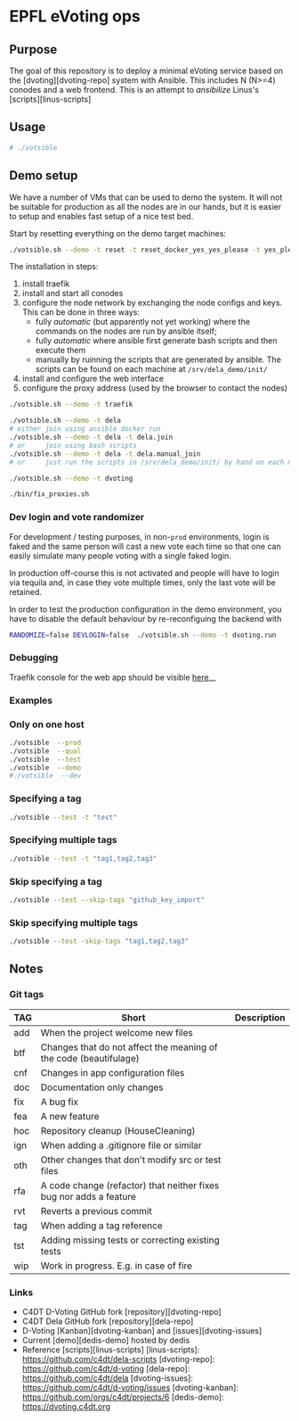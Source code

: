 # EPFL eVoting ops

## Purpose

The goal of this repository is to deploy a minimal eVoting service based on 
the [dvoting][dvoting-repo] system with Ansible. This includes N (N>=4) conodes and a web frontend.
This is an attempt to _ansibilize_ Linus's [scripts][linus-scripts]

## Usage

```bash
# ./votsible
```

## Demo setup
We have a number of VMs that can be used to demo the system. It will not be 
suitable for production as all the nodes are in our hands, but it is easier
to setup and enables fast setup of a nice test bed.

Start by resetting everything on the demo target machines:

```bash
./votsible.sh --demo -t reset -t reset_docker_yes_yes_please -t yes_please_reset_docker_volumes_too
```

The installation in steps:
 1. install traefik
 2. install and start all conodes
 3. configure the node network by exchanging the node configs and keys. This
    can be done in three ways:
    * fully _automatic_ (but apparently not yet working) where the commands
      on the nodes are run by ansible itself;
    * fully _automatic_ where ansible first generate bash scripts and then
      execute them
    * manually by ruinning the scripts that are generated by ansible. The
      scripts can be found on each machine at `/srv/dela_demo/init/`
 4. install and configure the web interface
 5. configure the proxy address (used by the browser to contact the nodes)

```bash
./votsible.sh --demo -t traefik

./votsible.sh --demo -t dela
# either join using ansible docker run
./votsible.sh --demo -t dela -t dela.join
# or     join using bash scripts
./votsible.sh --demo -t dela -t dela.manual_join
# or     just run the scripts in /srv/dela_demo/init/ by hand on each machine

./votsible.sh --demo -t dvoting

./bin/fix_proxies.sh
```

### Dev login and vote randomizer
For development / testing purposes, in non-`prod` environments, login is faked
and the same person will cast a new vote each time so that one can easily
simulate many people voting with a single faked login.

In production off-course this is not activated and people will have to login
via tequila and, in case they vote multiple times, only the last vote will 
be retained.

In order to test the production configuration in the demo environment, you have
to disable the default behaviour by re-reconfiguing the backend with

```bash
RANDOMIZE=false DEVLOGIN=false  ./votsible.sh --demo -t dvoting.run
```

### Debugging
Traefik console for the web app should be visible [here](https://evtraefik.fsd.team/dashboard)__

### Examples

### Only on one host

```bash
./votsible  --prod
./votsible  --qual
./votsible  --test
./votsible  --demo
#./votsible  --dev
```

### Specifying a tag

```bash
./votsible --test -t "test"
```

### Specifying multiple tags

```bash
./votsible --test -t "tag1,tag2,tag3"
```

### Skip specifying a tag

```bash
./votsible --test --skip-tags "github_key_import"
```

### Skip specifying multiple tags

```bash
./votsible --test -skip-tags "tag1,tag2,tag3"
```




## Notes

### Git tags
| TAG | Short | Description |
| --- | ----- | ----------- |
| add | When the project welcome new files
| btf | Changes that do not affect the meaning of the code (beautifulage)
| cnf | Changes in app configuration files
| doc | Documentation only changes
| fix | A bug fix
| fea | A new feature
| hoc | Repository cleanup (HouseCleaning)
| ign | When adding a .gitignore file or similar
| oth | Other changes that don't modify src or test files
| rfa | A code change (refactor) that neither fixes bug nor adds a feature
| rvt | Reverts a previous commit
| tag | When adding a tag reference
| tst | Adding missing tests or correcting existing tests
| wip | Work in progress. E.g. in case of fire

### Links
 * C4DT D-Voting GitHub fork [repository][dvoting-repo]
 * C4DT Dela GitHub fork [repository][dela-repo]
 * D-Voting [Kanban][dvoting-kanban] and [issues][dvoting-issues]
 * Current [demo][dedis-demo] hosted by dedis
 * Reference [scripts][linus-scripts]
[linus-scripts]: https://github.com/c4dt/dela-scripts
[dvoting-repo]: https://github.com/c4dt/d-voting
[dela-repo]: https://github.com/c4dt/dela
[dvoting-issues]: https://github.com/c4dt/d-voting/issues
[dvoting-kanban]: https://github.com/orgs/c4dt/projects/6
[dedis-demo]: https://dvoting.c4dt.org


